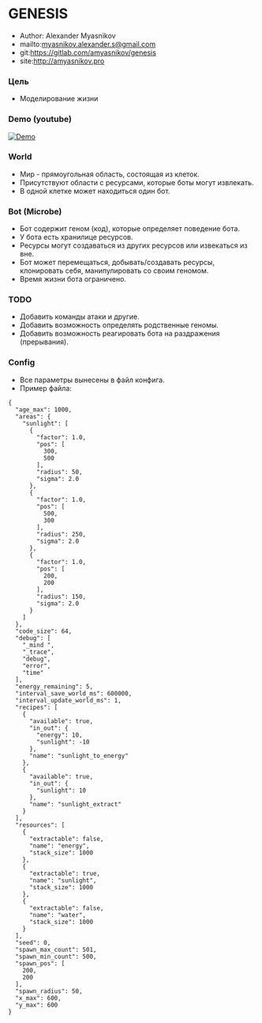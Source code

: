 
# GENESIS

* Author: Alexander Myasnikov
* mailto:myasnikov.alexander.s@gmail.com
* git:https://gitlab.com/amyasnikov/genesis
* site:http://amyasnikov.pro



### Цель

* Моделирование жизни



### Demo (youtube)

[![Demo](http://img.youtube.com/vi/-uerfX1w4SQ/0.jpg)](https://www.youtube.com/watch?v=-uerfX1w4SQ "Demo v0.2")



### World

* Мир - прямоугольная область, состоящая из клеток.
* Присутствуют области с ресурсами, которые боты могут извлекать.
* В одной клетке может находиться один бот.



### Bot (Microbe)

* Бот содержит геном (код), которые определяет поведение бота.
* У бота есть хранилице ресурсов.
* Ресурсы могут создаваться из других ресурсов или извекаться из вне.
* Бот может перемещаться, добывать/создавать ресурсы, клонировать себя, манипулировать со своим геномом.
* Время жизни бота ограничено.



### TODO

* Добавить команды атаки и другие.
* Добавить возможность определять родственные геномы.
* Добавить возможность реагировать бота на раздражения (прерывания).



### Config

* Все параметры вынесены в файл конфига.
* Пример файла:

```
{
  "age_max": 1000,
  "areas": {
    "sunlight": [
      {
        "factor": 1.0,
        "pos": [
          300,
          500
        ],
        "radius": 50,
        "sigma": 2.0
      },
      {
        "factor": 1.0,
        "pos": [
          500,
          300
        ],
        "radius": 250,
        "sigma": 2.0
      },
      {
        "factor": 1.0,
        "pos": [
          200,
          200
        ],
        "radius": 150,
        "sigma": 2.0
      }
    ]
  },
  "code_size": 64,
  "debug": [
    "_mind ",
    "_trace",
    "debug",
    "error",
    "time"
  ],
  "energy_remaining": 5,
  "interval_save_world_ms": 600000,
  "interval_update_world_ms": 1,
  "recipes": [
    {
      "available": true,
      "in_out": {
        "energy": 10,
        "sunlight": -10
      },
      "name": "sunlight_to_energy"
    },
    {
      "available": true,
      "in_out": {
        "sunlight": 10
      },
      "name": "sunlight_extract"
    }
  ],
  "resources": [
    {
      "extractable": false,
      "name": "energy",
      "stack_size": 1000
    },
    {
      "extractable": true,
      "name": "sunlight",
      "stack_size": 1000
    },
    {
      "extractable": false,
      "name": "water",
      "stack_size": 1000
    }
  ],
  "seed": 0,
  "spawn_max_count": 501,
  "spawn_min_count": 500,
  "spawn_pos": [
    200,
    200
  ],
  "spawn_radius": 50,
  "x_max": 600,
  "y_max": 600
}
```




